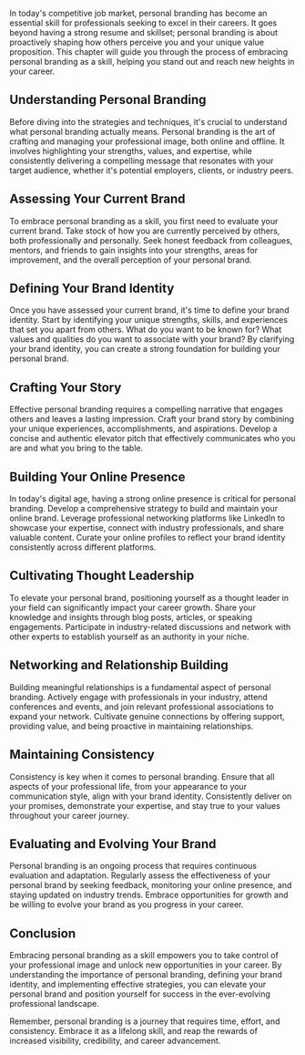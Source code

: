 
In today's competitive job market, personal branding has become an essential skill for professionals seeking to excel in their careers. It goes beyond having a strong resume and skillset; personal branding is about proactively shaping how others perceive you and your unique value proposition. This chapter will guide you through the process of embracing personal branding as a skill, helping you stand out and reach new heights in your career.

## Understanding Personal Branding

Before diving into the strategies and techniques, it's crucial to understand what personal branding actually means. Personal branding is the art of crafting and managing your professional image, both online and offline. It involves highlighting your strengths, values, and expertise, while consistently delivering a compelling message that resonates with your target audience, whether it's potential employers, clients, or industry peers.

## Assessing Your Current Brand

To embrace personal branding as a skill, you first need to evaluate your current brand. Take stock of how you are currently perceived by others, both professionally and personally. Seek honest feedback from colleagues, mentors, and friends to gain insights into your strengths, areas for improvement, and the overall perception of your personal brand.

## Defining Your Brand Identity

Once you have assessed your current brand, it's time to define your brand identity. Start by identifying your unique strengths, skills, and experiences that set you apart from others. What do you want to be known for? What values and qualities do you want to associate with your brand? By clarifying your brand identity, you can create a strong foundation for building your personal brand.

## Crafting Your Story

Effective personal branding requires a compelling narrative that engages others and leaves a lasting impression. Craft your brand story by combining your unique experiences, accomplishments, and aspirations. Develop a concise and authentic elevator pitch that effectively communicates who you are and what you bring to the table.

## Building Your Online Presence

In today's digital age, having a strong online presence is critical for personal branding. Develop a comprehensive strategy to build and maintain your online brand. Leverage professional networking platforms like LinkedIn to showcase your expertise, connect with industry professionals, and share valuable content. Curate your online profiles to reflect your brand identity consistently across different platforms.

## Cultivating Thought Leadership

To elevate your personal brand, positioning yourself as a thought leader in your field can significantly impact your career growth. Share your knowledge and insights through blog posts, articles, or speaking engagements. Participate in industry-related discussions and network with other experts to establish yourself as an authority in your niche.

## Networking and Relationship Building

Building meaningful relationships is a fundamental aspect of personal branding. Actively engage with professionals in your industry, attend conferences and events, and join relevant professional associations to expand your network. Cultivate genuine connections by offering support, providing value, and being proactive in maintaining relationships.

## Maintaining Consistency

Consistency is key when it comes to personal branding. Ensure that all aspects of your professional life, from your appearance to your communication style, align with your brand identity. Consistently deliver on your promises, demonstrate your expertise, and stay true to your values throughout your career journey.

## Evaluating and Evolving Your Brand

Personal branding is an ongoing process that requires continuous evaluation and adaptation. Regularly assess the effectiveness of your personal brand by seeking feedback, monitoring your online presence, and staying updated on industry trends. Embrace opportunities for growth and be willing to evolve your brand as you progress in your career.

## Conclusion

Embracing personal branding as a skill empowers you to take control of your professional image and unlock new opportunities in your career. By understanding the importance of personal branding, defining your brand identity, and implementing effective strategies, you can elevate your personal brand and position yourself for success in the ever-evolving professional landscape.

Remember, personal branding is a journey that requires time, effort, and consistency. Embrace it as a lifelong skill, and reap the rewards of increased visibility, credibility, and career advancement.

